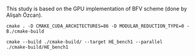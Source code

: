 This study is based on the GPU implementation of BFV scheme (done by Alişah Özcan).

~~~
cmake . -D CMAKE_CUDA_ARCHITECTURES=86 -D MODULAR_REDUCTION_TYPE=0 -B./cmake-build 

cmake --build ./cmake-build/ --target HE_bench1 --parallel
./cmake-build/HE_bench1
